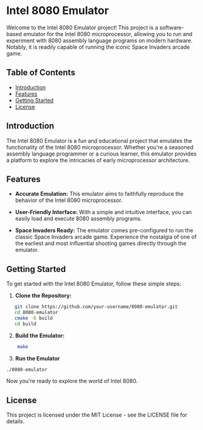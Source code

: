 # Intel 8080 Emulator

Welcome to the Intel 8080 Emulator project! This project is a software-based emulator for the Intel 8080 microprocessor, allowing you to run and experiment with 8080 assembly language programs on modern hardware. Notably, it is readily capable of running the iconic Space Invaders arcade game.

## Table of Contents 

- [Introduction](#introduction)
- [Features](#features)
- [Getting Started](#getting-started)
- [License](#license)

## Introduction

The Intel 8080 Emulator is a fun and educational project that emulates the functionality of the Intel 8080 microprocessor. Whether you're a seasoned assembly language programmer or a curious learner, this emulator provides a platform to explore the intricacies of early microprocessor architecture.

## Features

- **Accurate Emulation:** This emulator aims to faithfully reproduce the behavior of the Intel 8080 microprocessor.

- **User-Friendly Interface:** With a simple and intuitive interface, you can easily load and execute 8080 assembly programs.


- **Space Invaders Ready:** The emulator comes pre-configured to run the classic Space Invaders arcade game. Experience the nostalgia of one of the earliest and most influential shooting games directly through the emulator.


## Getting Started

To get started with the Intel 8080 Emulator, follow these simple steps:

1. **Clone the Repository:**
```bash
   git clone https://github.com/your-username/8080-emulator.git
   cd 8080-emulator
   cmake -B build
   cd build
```
2. **Build the Emulator:**
```bash
    make
```
3. **Run the Emulator**
```bash
./8080-emulator
```
Now you're ready to explore the world of Intel 8080.

## License
This project is licensed under the MIT License - see the LICENSE file for details.
